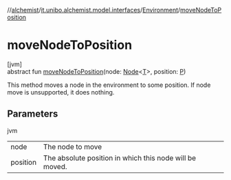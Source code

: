 //[alchemist](../../../index.md)/[it.unibo.alchemist.model.interfaces](../index.md)/[Environment](index.md)/[moveNodeToPosition](move-node-to-position.md)

# moveNodeToPosition

[jvm]\
abstract fun [moveNodeToPosition](move-node-to-position.md)(node: [Node](../-node/index.md)<[T](../-node/index.md)>, position: [P](../-incarnation/index.md))

This method moves a node in the environment to some position. If node move is unsupported, it does nothing.

## Parameters

jvm

| | |
|---|---|
| node | The node to move |
| position | The absolute position in which this node will be moved. |

